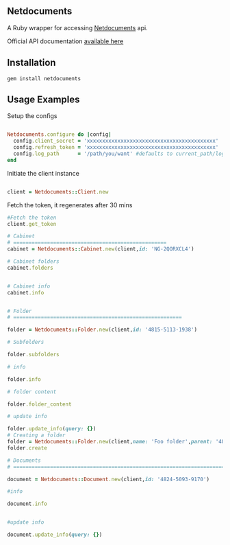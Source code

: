 ## Netdocuments


A Ruby wrapper for accessing [Netdocuments](https://www.netdocuments.com) api.

Official API documentation [available here](https://vault.netvoyage.com/neWeb2/delView.aspx?env=%2FQ21%2F8%2Fa%2Fm%2Fs%2F~121219174809946.nev&dn=1&v=9&dl=1&p=0&e=20160314&t=UqvBwPQjj1IVRRdzbSYLJVlpSCY%3D)



Installation
------


    gem install netdocuments


Usage Examples
------

Setup the configs

```ruby

Netdocuments.configure do |config|
  config.client_secret = 'xxxxxxxxxxxxxxxxxxxxxxxxxxxxxxxxxxxxxxxxxx'
  config.refresh_token = 'xxxxxxxxxxxxxxxxxxxxxxxxxxxxxxxxxxxxxxxxxx'
  config.log_path      = '/path/you/want' #defaults to current_path/log/netdocuments.log
end

```

Initiate the client instance

```ruby

client = Netdocuments::Client.new

```

Fetch the token, it regenerates after 30 mins

```ruby
#Fetch the token
client.get_token

```

```ruby
# Cabinet
# ==================================================
cabinet = Netdocuments::Cabinet.new(client,id: 'NG-2QORXCL4')

# Cabinet folders
cabinet.folders


# Cabinet info
cabinet.info


# Folder
# =======================================================

folder = Netdocuments::Folder.new(client,id: '4815-5113-1938')

# Subfolders

folder.subfolders

# info

folder.info

# folder content

folder.folder_content

# update info

folder.update_info(query: {})
# Creating a folder
folder = Netdocuments::Folder.new(client,name: 'Foo folder',parent: '4815-5113-1938')
folder.create

# Documents
# ===================================================================================

document = Netdocuments::Document.new(client,id: '4824-5093-9170')

#info

document.info


#update info

document.update_info(query: {})

```
